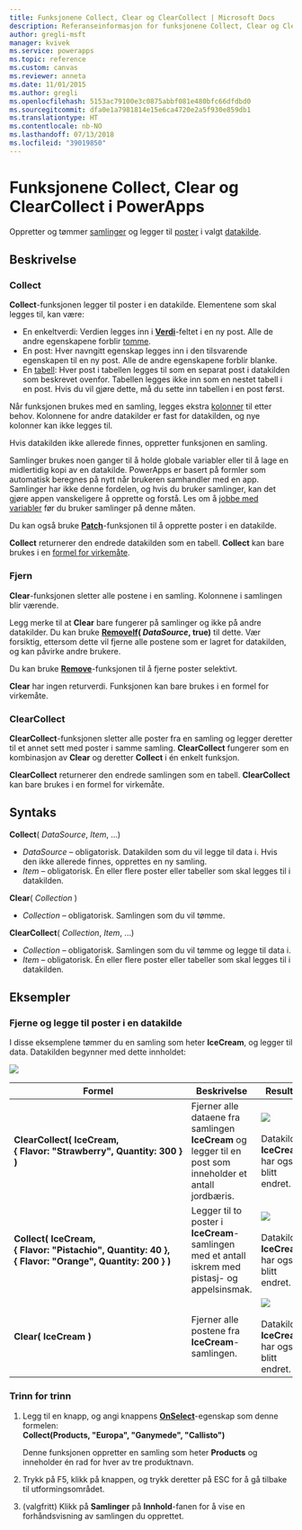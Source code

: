 ```yaml
---
title: Funksjonene Collect, Clear og ClearCollect | Microsoft Docs
description: Referanseinformasjon for funksjonene Collect, Clear og ClearCollect i PowerApps, inkludert syntaks og eksempler
author: gregli-msft
manager: kvivek
ms.service: powerapps
ms.topic: reference
ms.custom: canvas
ms.reviewer: anneta
ms.date: 11/01/2015
ms.author: gregli
ms.openlocfilehash: 5153ac79100e3c0875abbf081e480bfc66dfdbd0
ms.sourcegitcommit: dfa0e1a7981814e15e6ca4720e2a5f930e859db1
ms.translationtype: HT
ms.contentlocale: nb-NO
ms.lasthandoff: 07/13/2018
ms.locfileid: "39019850"
---
```

# <a name="collect-clear-and-clearcollect-functions-in-powerapps"></a>Funksjonene Collect, Clear og ClearCollect i PowerApps
Oppretter og tømmer [samlinger](../working-with-data-sources.md#collections) og legger til [poster](../working-with-tables.md#records) i valgt [datakilde](../working-with-data-sources.md).

## <a name="description"></a>Beskrivelse
### <a name="collect"></a>Collect
**Collect**-funksjonen legger til poster i en datakilde. Elementene som skal legges til, kan være:

* En enkeltverdi: Verdien legges inn i **[Verdi](function-value.md)**-feltet i en ny post.  Alle de andre egenskapene forblir [tomme](function-isblank-isempty.md).
* En post: Hver navngitt egenskap legges inn i den tilsvarende egenskapen til en ny post.  Alle de andre egenskapene forblir blanke.
* En [tabell](../working-with-tables.md): Hver post i tabellen legges til som en separat post i datakilden som beskrevet ovenfor. Tabellen legges ikke inn som en nestet tabell i en post. Hvis du vil gjøre dette, må du sette inn tabellen i en post først.

Når funksjonen brukes med en samling, legges ekstra [kolonner](../working-with-tables.md#columns) til etter behov. Kolonnene for andre datakilder er fast for datakilden, og nye kolonner kan ikke legges til.  

Hvis datakilden ikke allerede finnes, oppretter funksjonen en samling.

Samlinger brukes noen ganger til å holde globale variabler eller til å lage en midlertidig kopi av en datakilde. PowerApps er basert på formler som automatisk beregnes på nytt når brukeren samhandler med en app. Samlinger har ikke denne fordelen, og hvis du bruker samlinger, kan det gjøre appen vanskeligere å opprette og forstå. Les om å [jobbe med variabler](../working-with-variables.md) før du bruker samlinger på denne måten.

Du kan også bruke **[Patch](function-patch.md)**-funksjonen til å opprette poster i en datakilde.

**Collect** returnerer den endrede datakilden som en tabell.  **Collect** kan bare brukes i en [formel for virkemåte](../working-with-formulas-in-depth.md).

### <a name="clear"></a>Fjern
**Clear**-funksjonen sletter alle postene i en samling.  Kolonnene i samlingen blir værende.

Legg merke til at **Clear** bare fungerer på samlinger og ikke på andre datakilder.  Du kan bruke **[RemoveIf](function-remove-removeif.md)( *DataSource*, true)** til dette.  Vær forsiktig, ettersom dette vil fjerne alle postene som er lagret for datakilden, og kan påvirke andre brukere.

Du kan bruke **[Remove](function-remove-removeif.md)**-funksjonen til å fjerne poster selektivt.

**Clear** har ingen returverdi.  Funksjonen kan bare brukes i en formel for virkemåte.

### <a name="clearcollect"></a>ClearCollect
**ClearCollect**-funksjonen sletter alle poster fra en samling og legger deretter til et annet sett med poster i samme samling.  **ClearCollect** fungerer som en kombinasjon av **Clear** og deretter **Collect** i én enkelt funksjon.

**ClearCollect** returnerer den endrede samlingen som en tabell.  **ClearCollect** kan bare brukes i en formel for virkemåte.

## <a name="syntax"></a>Syntaks
**Collect**( *DataSource*, *Item*, ...)

* *DataSource* – obligatorisk. Datakilden som du vil legge til data i.  Hvis den ikke allerede finnes, opprettes en ny samling.
* *Item* – obligatorisk.  Én eller flere poster eller tabeller som skal legges til i datakilden.  

**Clear**( *Collection* )

* *Collection* – obligatorisk. Samlingen som du vil tømme.

**ClearCollect**( *Collection*, *Item*, ...)

* *Collection* – obligatorisk. Samlingen som du vil tømme og legge til data i.
* *Item* – obligatorisk.  Én eller flere poster eller tabeller som skal legges til i datakilden.  

## <a name="examples"></a>Eksempler
### <a name="clearing-and-adding-records-to-a-data-source"></a>Fjerne og legge til poster i en datakilde
I disse eksemplene tømmer du en samling som heter **IceCream**, og legger til data.  Datakilden begynner med dette innholdet:

![](media/function-clear-collect-clearcollect/icecream.png)

| Formel | Beskrivelse | Resultat |
| --- | --- | --- |
| **ClearCollect( IceCream, {&nbsp;Flavor:&nbsp;"Strawberry",&nbsp;Quantity:&nbsp;300&nbsp;} )** |Fjerner alle dataene fra samlingen **IceCream** og legger til en post som inneholder et antall jordbæris. |<style> img { max-width: none } </style> ![](media/function-clear-collect-clearcollect/icecream-clearcollect.png)<br><br>Datakilden **IceCream** har også blitt endret. |
| **Collect( IceCream, {&nbsp;Flavor:&nbsp;"Pistachio",&nbsp;Quantity:&nbsp;40&nbsp;}, {&nbsp;Flavor:&nbsp;"Orange",&nbsp;Quantity:&nbsp;200&nbsp;}  )** |Legger til to poster i **IceCream**-samlingen med et antall iskrem med pistasj- og appelsinsmak. |![](media/function-clear-collect-clearcollect/icecream-collect.png)<br><br>Datakilden **IceCream** har også blitt endret. |
| **Clear( IceCream )** |Fjerner alle postene fra **IceCream**-samlingen. |![](media/function-clear-collect-clearcollect/icecream-clear.png)<br><br>Datakilden **IceCream** har også blitt endret. |

### <a name="step-by-step"></a>Trinn for trinn
1. Legg til en knapp, og angi knappens **[OnSelect](../controls/properties-core.md)**-egenskap som denne formelen:<br>**Collect(Products, &quot;Europa&quot;, &quot;Ganymede&quot;, &quot;Callisto&quot;)**
   
    Denne funksjonen oppretter en samling som heter **Products** og inneholder én rad for hver av tre produktnavn.
2. Trykk på F5, klikk på knappen, og trykk deretter på ESC for å gå tilbake til utformingsområdet.
3. (valgfritt) Klikk på **Samlinger** på **Innhold**-fanen for å vise en forhåndsvisning av samlingen du opprettet.

